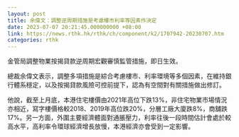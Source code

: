 ```yaml
---
layout: post
title: 余偉文：調整逆周期措施是考慮樓市利率等因素作決定
date: 2023-07-07 20:21:45.000000000 +08:00
link: https://news.rthk.hk/rthk/ch/component/k2/1707942-20230707.htm
categories: rthk
---
```


金管局調整物業按揭貸款逆周期宏觀審慎監管措施，即日生效。

總裁余偉文表示，調整多項措施是綜合考慮樓市、利率環境等多個因素，在維持銀行體系穩定，以及按揭貸款風險可控前提下，認為有空間對有關措施做出修訂。

他說，截至上月底，本港住宅樓價由2021年高位下跌13%，非住宅物業市場情況亦相近，寫字樓價格較2018、2019年高位跌20%，分層工廠大廈跌8%，商舖跌17%。另一方面，外圍主要經濟體面對通脹壓力，利率往後一段時間估計會處於較高水平，高利率令環球經濟增長放慢，本港經濟亦會受到一定影響。
